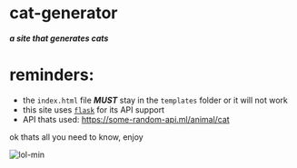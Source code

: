 #  cat-generator
<strong><i>a site that generates cats</i></strong> 


# reminders:
- the `index.html` file ***MUST*** stay in the `templates` folder or it will not work 
- this site uses [`flask`](https://pypi.org/project/Flask/) for its API support 
- API thats used: https://some-random-api.ml/animal/cat

ok thats all you need to know, enjoy



































![lol-min](https://user-images.githubusercontent.com/90879002/209036523-a7d16dfd-48c4-4888-b949-b900dd1eae39.jpg) 
